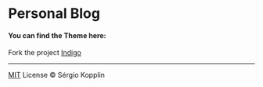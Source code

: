
# Personal Blog 

#### You can find the Theme here:
Fork the project [Indigo](https://github.com/sergiokopplin/indigo/fork)

---

[MIT](http://kopplin.mit-license.org/) License © Sérgio Kopplin
